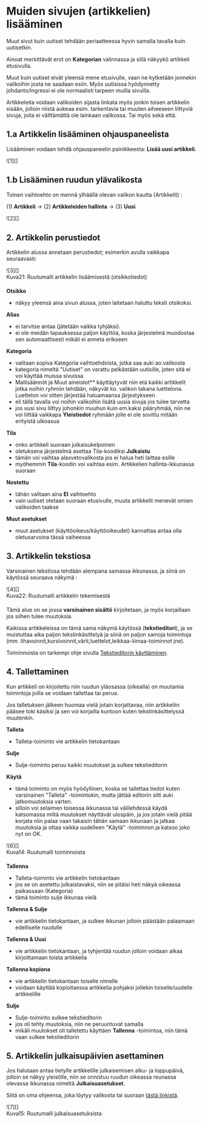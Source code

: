 # Muiden sivujen (artikkelien) lisääminen

Muut sivut kuin uutiset tehdään periaatteessa hyvin samalla tavalla kuin uutisetkin.

Ainoat merkittävät erot on __Kategorian__ valinnassa ja sillä näkyykö artikkeli etusivulla.

Muut kuin uutiset eivät yleensä mene etusivulle, vaan ne kytketään jonnekin valikoihin
josta ne saadaan esiin. Myös uutisissa hyödynnetty johdanto/ingressi ei ole normaalisti tarpeen muilla sivuilla.

Artikkeleita voidaan valikoiden sijasta linkata myös jonkin toisen artikkelin sisään,
jolloin niistä aukeaa esim. tarkentavia tai muuten aiheeseen liittyviä sivuja,
joita ei välttämättä ole lainkaan valikossa. Tai myös sekä että.


## 1.a Artikkelin lisääminen ohjauspaneelista

Lisääminen voidaan tehdä ohjauspaneelin painikkeesta: **Lisää uusi artikkeli**.

<figure class="fig-n" style="margin:0 0 20px 0">
![1][]
<figcaption></figcaption>
</figure>


## 1.b Lisääminen ruudun ylävalikosta

Toinen vaihtoehto on mennä ylhäällä olevan valikon kautta (Artikkelit) :

(1) **Artikkeli** -> (2) **Artikkeleiden hallinta** -> (3) **Uusi**

<figure class="fig-n border" style="margin:0 0 30px 0">
![2][]
<figcaption></figcaption>
</figure>


## 2. Artikkelin perustiedot

Artikkelin alussa annetaan perustiedot; esimerkin avulla vaikkapa seuraavasti:

<figure class="fig-n border" style="margin:0 0 20px 0">
![3][]
<figcaption>Kuva21: Ruutumalli artikkelin lisäämisestä (otsikkotiedot)</figcaption>
</figure>


__Otsikko__

*   näkyy yleensä aina sivun alussa, joten laitetaan haluttu teksti otsikoksi.

__Alias__

*   ei tarvitse antaa (jätetään vaikka tyhjäksi).
*   ei ole meidän tapauksessa paljon käyttöä, koska järjestelmä muodostaa sen automaattisesti mikäli ei anneta erikseen

__Kategoria__

*   valitaan sopiva Kategoria vaihtoehdoista, jotka saa auki ao.valikosta
*   kategoria nimeltä "Uutiset" on varattu pelkästään uutisille, joten sitä ei voi käyttää muissa sivuissa
*   Mallisäännöt ja Muut aineistot** käyttäytyvät niin etä kaikki artikkelit jotka noihin ryhmiin tehdään,
    näkyvät ko. valikon takana luettelona. Luettelon voi sitten järjestää haluamaansa järjestykseen
*   eli tällä tavalla voi noihin valikoihin lisätä uusia sivuja jos tulee tarvetta
*   jos uusi sivu liittyy johonkin muuhun kuin em.kaksi pääryhmää, niin ne voi liittää vaikkapa
    **Yleistiedot** ryhmään jolle ei ole sovittu mitään erityistä ulkoasua

__Tila__

 * onko artikkeli suoraan julkaisukelpoinen
 * oletuksena järjestelmä asettaa Tila-koodiksi __Julkaistu__
 * tämän voi vaihtaa alasvetovalikosta jos ei halua heti laittaa esille
 * myöhemmin __Tila__-koodin voi vaihtaa esim. Artikkelien hallinta-ikkunassa suoraan

__Nostettu__

 * tähän valitaan aina __EI__ vaihtoehto
 * vain uutiset otetaan suoraan etusivulle, muuta artikkelit menevät omien valikoiden taakse

__Muut asetukset__

 * muut asetukset (käyttöoikeus/käyttöoikeudet) kannattaa antaa olla oletusarvoina tässä vaiheessa


## 3. Artikkelin tekstiosa

Varsinainen tekstiosa tehdään alempana samassa ikkunassa, ja siinä on käytössä seuraava näkymä :

<figure class="fig-n border" style="margin:0 0 20px 0">
![4][]
<figcaption>Kuva22: Ruutumalli artikkelin tekemisestä</figcaption>
</figure>

Tämä alue on se jossa __varsinainen sisältö__ kirjoitetaan, ja myös korjaillaan jos siihen tulee muutoksia.

Kaikissa artikkeleissa on tämä sama näkymä käytössä (__tekstieditori__), ja se muistuttaa
aika paljon tekstinkäsittelyä ja siinä on paljon samoja toimintoja
(mm. lihavoinnit,kursivoinnit,värit,luettelot,leikkaa-liimaa-toiminnot jne).

Toiminnoista on tarkempi ohje sivulla [Tekstieditorin käyttäminen][21].

## 4. Tallettaminen

Kun artikkeli on kirjoitettu niin ruudun yläosassa (oikealla) on muutamia toimintoja joilla se voidaan tallettaa tai perua.

Jos talletuksen jälkeen huomaa vielä jotain korjattavaa, niin artikkeliin pääsee toki käsiksi ja
sen voi korjailla kuntoon kuten tekstinkäsittelyssä muutenkin.

__Talleta__

*   Talleta-toiminto vie artikkelin tietokantaan


__Sulje__

*   Sulje-toiminto peruu kaikki muutokset ja sulkee tekstieditorin

__Käytä__

*   tämä toiminto on myös hyödyllinen, koska se tallettaa tiedot kuten varsinainen "Talleta" -toimintokin,
    mutta jättää editorin silti auki jatkomuutoksia varten.
*   silloin voi selaimen toisessa ikkunassa tai välilehdessä käydä katsomassa miltä muutokset näyttävät ulospäin,
    ja jos jotain vielä pitää korjata niin palaa vaan takaisin tähän samaan ikkunaan ja jatkaa muutoksia ja
    ottaa vaikka uudelleen "Käytä" -toiminnon ja katsoo joko nyt on OK.

<figure class="fig-n border" style="margin:0 0 20px 0">
![6][]
<figcaption>Kuva14: Ruutumalli toiminnoista</figcaption>
</figure>

__Tallenna__

*   Talleta-toiminto vie artikkelin tietokantaan
*   jos se on asetettu julkaistavaksi, niin se pitäisi heti näkyä oikeassa paikassaan (Kategoria)
*   tämä toiminto sulje ikkunaa vielä

__Tallenna & Sulje__

*   vie artikkelin tietokantaan, ja sulkee ikkunan jolloin päästään palaamaan edelliselle ruudulle

__Tallenna & Uusi__

*   vie artikkelin tietokantaan, ja tyhjentää ruudun jolloin voidaan alkaa kirjoittamaan toista artikkelia

__Tallenna kopiona__

*   vie artikkelin tietokantaan toiselle nimelle
*   voidaan käyttää kopioitaessa artikkelia pohjaksi jollekin toiselle/uudelle artikkelille

__Sulje__

*   Sulje-toiminto sulkee tekstieditorin
*   jos oli tehty muutoksia, niin ne peruuntuvat samalla
*   mikäli muutokset oli talletettu käyttäen __Tallenna__ -toimintoa, niin tämä vaan sulkee tekstieditorin



## 5. Artikkelin julkaisupäivien asettaminen

Jos halutaan antaa tietylle artikkelille julkaisemisen alku- ja loppupäivä, jolloin se näkyy yleisölle,
niin se onnistuu ruudun oikeassa reunassa olevassa ikkunassa nimeltä __Julkaisuasetukset__.

Siitä on oma ohjeensa, joka löytyy valikosta tai suoraan [tästä linkistä][22].

<figure class="fig-n border" style="margin:0 0 20px 0">
![7][]
<figcaption>Kuva15: Ruutumalli julkaisuasetuksista</figcaption>
</figure>




[1]: kuvat/kuva10.png "Ruutumalli toiminnosta"
[2]: kuvat/kuva11.png "Ruutumalli valikoiden kautta"
[3]: kuvat/kuva21.png "Ruutumalli otsikkotiedoista"
[4]: kuvat/kuva22.png "Ruutumalli sisällön tekemisestä"
[6]: kuvat/kuva14.png "Ruutumalli toiminnoista"
[7]: kuvat/kuva15.png "Ruutumalli julkaisuasetuksista"
[21]: pages/tekstieditorin-kaytto.md
[22]: pages/julkaisupvm.md

